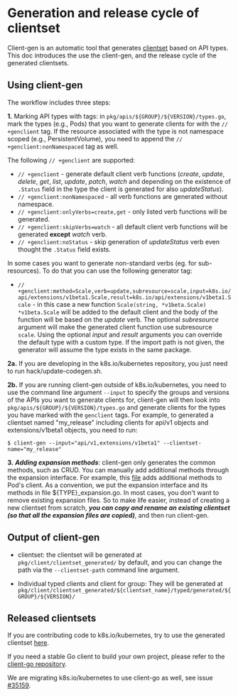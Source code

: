 # Generation and release cycle of clientset

Client-gen is an automatic tool that generates [clientset](../design-proposals/api-machinery/client-package-structure.md#high-level-client-sets) based on API types. This doc introduces the use the client-gen, and the release cycle of the generated clientsets.

## Using client-gen

The workflow includes three steps:

**1.** Marking API types with tags: in `pkg/apis/${GROUP}/${VERSION}/types.go`, mark the types (e.g., Pods) that you want to generate clients for with the `// +genclient` tag. If the resource associated with the type is not namespace scoped (e.g., PersistentVolume), you need to append the `// +genclient:nonNamespaced` tag as well.

The following `// +genclient` are supported:

- `// +genclient` - generate default client verb functions (*create*, *update*, *delete*, *get*, *list*, *update*, *patch*, *watch* and depending on the existence of `.Status` field in the type the client is generated for also *updateStatus*).
- `// +genclient:nonNamespaced` - all verb functions are generated without namespace.
- `// +genclient:onlyVerbs=create,get` - only listed verb functions will be generated.
- `// +genclient:skipVerbs=watch` - all default client verb functions will be generated **except** *watch* verb.
- `// +genclient:noStatus` - skip generation of *updateStatus* verb even thought the `.Status` field exists.

In some cases you want to generate non-standard verbs (eg. for sub-resources). To do that you can use the following generator tag:

- `// +genclient:method=Scale,verb=update,subresource=scale,input=k8s.io/api/extensions/v1beta1.Scale,result=k8s.io/api/extensions/v1beta1.Scale` - in this case a new function `Scale(string, *v1beta.Scale) *v1beta.Scale` will be added to the default client and the body of the function will be based on the *update* verb. The optional *subresource* argument will make the generated client function use subresource `scale`. Using the optional *input* and *result* arguments you can override the default type with a custom type. If the import path is not given, the generator will assume the type exists in the same package.

**2a.** If you are developing in the k8s.io/kubernetes repository, you just need to run hack/update-codegen.sh.

**2b.** If you are running client-gen outside of k8s.io/kubernetes, you need to use the command line argument `--input` to specify the groups and versions of the APIs you want to generate clients for, client-gen will then look into `pkg/apis/${GROUP}/${VERSION}/types.go` and generate clients for the types you have marked with the `genclient` tags. For example, to generated a clientset named "my_release" including clients for api/v1 objects and extensions/v1beta1 objects, you need to run:

``` 
$ client-gen --input="api/v1,extensions/v1beta1" --clientset-name="my_release"
```

**3.** ***Adding expansion methods***: client-gen only generates the common methods, such as CRUD. You can manually add additional methods through the expansion interface. For example, this [file](https://github.com/kubernetes/kubernetes/blob/master/pkg/client/clientset_generated/internalclientset/typed/core/internalversion/pod_expansion.go) adds additional methods to Pod's client. As a convention, we put the expansion interface and its methods in file ${TYPE}_expansion.go. In most cases, you don't want to remove existing expansion files. So to make life easier, instead of creating a new clientset from scratch, ***you can copy and rename an existing clientset (so that all the expansion files are copied)***, and then run client-gen.

## Output of client-gen

- clientset: the clientset will be generated at `pkg/client/clientset_generated/` by default, and you can change the path via the `--clientset-path` command line argument.

- Individual typed clients and client for group: They will be generated at `pkg/client/clientset_generated/${clientset_name}/typed/generated/${GROUP}/${VERSION}/`

## Released clientsets

If you are contributing code to k8s.io/kubernetes, try to use the generated clientset [here](https://github.com/kubernetes/kubernetes/tree/master/pkg/client/clientset_generated/internalclientset).

If you need a stable Go client to build your own project, please refer to the [client-go repository](https://github.com/kubernetes/client-go).

We are migrating k8s.io/kubernetes to use client-go as well, see issue [#35159](https://github.com/kubernetes/kubernetes/issues/35159).
